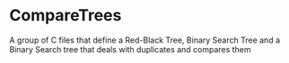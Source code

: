 # CompareTrees
A group of C files that define a Red-Black Tree, Binary Search Tree and a Binary Search tree that deals with duplicates and compares them
